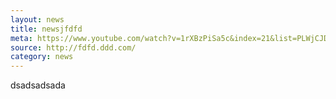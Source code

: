```yaml
---
layout: news
title: newsjfdfd 
meta: https://www.youtube.com/watch?v=1rXBzPiSa5c&index=21&list=PLWjCJDeWfDdfVEcLGAfdJn_HXyM4Y7_k-
source: http://fdfd.ddd.com/
category: news
---
```


dsadsadsada